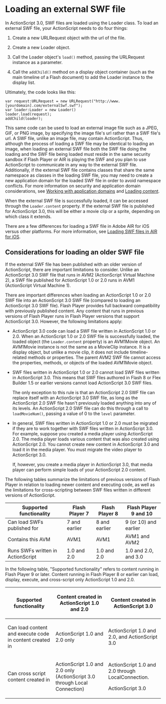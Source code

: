 # Loading an external SWF file

In ActionScript 3.0, SWF files are loaded using the Loader class. To load an
external SWF file, your ActionScript needs to do four things:

1.  Create a new URLRequest object with the url of the file.

2.  Create a new Loader object.

3.  Call the Loader object's `load()` method, passing the URLRequest instance as
    a parameter.

4.  Call the `addChild()` method on a display object container (such as the main
    timeline of a Flash document) to add the Loader instance to the display
    list.

Ultimately, the code looks like this:

    var request:URLRequest = new URLRequest("http://www.[yourdomain].com/externalSwf.swf");
    var loader:Loader = new Loader()
    loader.load(request);
    addChild(loader);

This same code can be used to load an external image file such as a JPEG, GIF,
or PNG image, by specifying the image file's url rather than a SWF file's url. A
SWF file, unlike an image file, may contain ActionScript. Thus, although the
process of loading a SWF file may be identical to loading an image, when loading
an external SWF file both the SWF file doing the loading and the SWF file being
loaded must reside in the same security sandbox if Flash Player or AIR is
playing the SWF and you plan to use ActionScript to communicate in any way to
the external SWF file. Additionally, if the external SWF file contains classes
that share the same namespace as classes in the loading SWF file, you may need
to create a new application domain for the loaded SWF file in order to avoid
namespace conflicts. For more information on security and application domain
considerations, see
[Working with application domains](../../core-actionscript-classes/working-with-application-domains.md)
and [Loading content](../../security/loading-content.md).

When the external SWF file is successfully loaded, it can be accessed through
the `Loader.content` property. If the external SWF file is published for
ActionScript 3.0, this will be either a movie clip or a sprite, depending on
which class it extends.

There are a few differences for loading a SWF file in Adobe AIR for iOS versus
other platforms. For more information, see
[Loading SWF files in AIR for iOS](../display-programming/loading-display-content-dynamically.md#loading-swf-files-in-air-for-ios).

## Considerations for loading an older SWF file

If the external SWF file has been published with an older version of
ActionScript, there are important limitations to consider. Unlike an
ActionScript 3.0 SWF file that runs in AVM2 (ActionScript Virtual Machine 2), a
SWF file published for ActionScript 1.0 or 2.0 runs in AVM1 (ActionScript
Virtual Machine 1).

There are important differences when loading an ActionScript 1.0 or 2.0 SWF file
into an ActionScript 3.0 SWF file (compared to loading an ActionScript 3.0 SWF
file). Flash Player provides full backward compatibility with previously
published content. Any content that runs in previous versions of Flash Player
runs in Flash Player versions that support ActionScript 3.0. However, the
following limitations apply:

- ActionScript 3.0 code can load a SWF file written in ActionScript 1.0 or 2.0.
  When an ActionScript 1.0 or 2.0 SWF file is successfully loaded, the loaded
  object (the `Loader.content` property) is an AVM1Movie object. An AVM1Movie
  instance is not the same as a MovieClip instance. It is a display object, but
  unlike a movie clip, it does not include timeline-related methods or
  properties. The parent AVM2 SWF file cannot access the properties, methods, or
  objects of the loaded AVM1Movie object.

- SWF files written in ActionScript 1.0 or 2.0 cannot load SWF files written in
  ActionScript 3.0. This means that SWF files authored in Flash 8 or Flex
  Builder 1.5 or earlier versions cannot load ActionScript 3.0 SWF files.

  The only exception to this rule is that an ActionScript 2.0 SWF file can
  replace itself with an ActionScript 3.0 SWF file, as long as the ActionScript
  2.0 SWF file hasn't previously loaded anything into any of its levels. An
  ActionScript 2.0 SWF file can do this through a call to `loadMovieNum()`,
  passing a value of 0 to the `level` parameter.

- In general, SWF files written in ActionScript 1.0 or 2.0 must be migrated if
  they are to work together with SWF files written in ActionScript 3.0. For
  example, suppose you created a media player using ActionScript 2.0. The media
  player loads various content that was also created using ActionScript 2.0. You
  cannot create new content in ActionScript 3.0 and load it in the media player.
  You must migrate the video player to ActionScript 3.0.

  If, however, you create a media player in ActionScript 3.0, that media player
  can perform simple loads of your ActionScript 2.0 content.

The following tables summarize the limitations of previous versions of Flash
Player in relation to loading newer content and executing code, as well as the
limitations for cross-scripting between SWF files written in different versions
of ActionScript.

| Supported functionality           | Flash Player 7 | Flash Player 8 | Flash Player 9 and 10 |
| --------------------------------- | -------------- | -------------- | --------------------- |
| Can load SWFs published for       | 7 and earlier  | 8 and earlier  | 9 (or 10) and earlier |
| Contains this AVM                 | AVM1           | AVM1           | AVM1 and AVM2         |
| Runs SWFs written in ActionScript | 1.0 and 2.0    | 1.0 and 2.0    | 1.0 and 2.0, and 3.0  |

In the following table, "Supported functionality" refers to content running in
Flash Player 9 or later. Content running in Flash Player 8 or earlier can load,
display, execute, and cross-script only ActionScript 1.0 and 2.0.

<table>
<thead>
    <tr>
        <th><p>Supported functionality</p></th>
        <th><p>Content created in ActionScript
        1.0 and 2.0</p></th>
        <th><p>Content created in ActionScript
        3.0</p></th>
    </tr>
</thead>
<tbody>
    <tr>
        <td ><p>Can load
        content and execute code in content created in</p></td>
        <td ><p>ActionScript
        1.0 and 2.0 only</p></td>
        <td ><p>ActionScript
        1.0 and 2.0, and ActionScript 3.0</p></td>
    </tr>
    <tr>
        <td ><p>Can cross
        script content created in</p></td>
        <td ><p>ActionScript
        1.0 and 2.0 only (ActionScript 3.0 through Local Connection)</p></td>
        <td ><p>ActionScript
        1.0 and 2.0 through LocalConnection.</p>
        <p>ActionScript 3.0</p></td>
    </tr>
</tbody>
</table>
